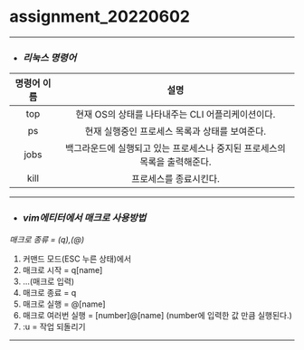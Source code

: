# assignment_20220602
***

+ ### ***리눅스 명령어***

|**명령어 이름**|**설명**|
|:---:|:---:|
|top|현재 OS의 상태를 나타내주는 CLI 어플리케이션이다.|
|ps|현재 실행중인 프로세스 목록과 상태를 보여준다.|
|jobs|백그라운드에 실행되고 있는 프로세스나 중지된 프로세스의 목록을 출력해준다.|
|kill|프로세스를 종료시킨다.|

***

+ ### ***vim에티터에서 매크로 사용방법***

*매크로 종류 = (q),(@)*

1) 커맨드 모드(ESC 누른 상태)에서
2) 매크로 시작 = q[name]
3) ...(매크로 입력)
4) 매크로 종료 = q
5) 매크로 실행 = @[name]
6) 매크로 여러번 실행 = [number]@[name]   (number에 입력한 값 만큼 실행된다.)
7) :u = 작업 되돌리기

***
